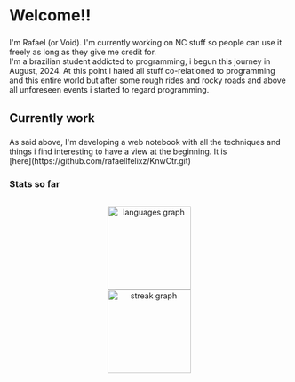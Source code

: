 <h1 align="left"></h1>

###

<h1 align="left">Welcome!!</h1>

###

<p align="left">I'm Rafael (or Void). I'm currently working on NC stuff so people can use it freely as long as they give me credit for. <br>I'm a brazilian student  addicted to programming, i begun this  journey in August, 2024. At this point i hated all stuff co-relationed to programming and  this entire world but after some rough rides and rocky roads and above all unforeseen events i started to regard programming.</p>

###

<h2 align="left">Currently work</h2>

###

<p align="left">As said above, I'm developing a web notebook with all the techniques and things i find interesting to have a view at the beginning. It is <br>[here](https://github.com/rafaellfelixz/KnwCtr.git)</p>

###

<h3 align="left">Stats so far</h3>

###

<h2 align="left"></h2>

###

<p align="left"></p>

###

<p align="left"></p>

###

<div align="center">
  <img src="https://github-readme-stats.vercel.app/api/top-langs?username=rafaellfelixz&locale=en&hide_title=false&layout=compact&card_width=320&langs_count=5&theme=dark&hide_border=false&order=2&custom_title=Used%20langs" height="150" alt="languages graph" /> <br>
  <img src="https://streak-stats.demolab.com?user=rafaellfelixz&locale=en&mode=daily&theme=dark&hide_border=false&border_radius=5&order=3" height="150" alt="streak graph"  />
</div>

###
